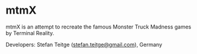 mtmX
====

mtmX is an attempt to recreate the famous Monster Truck Madness games by Terminal Reality.

Developers:
Stefan Teitge (stefan.teitge@gmail.com), Germany
